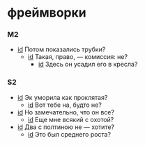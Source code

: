 # фреймворки

### M2

- [id](#c5697c6d-136b-3c39-b45c-ac233ad43adb) Потом показались трубки?
    - [id](#967daa3f-61f8-38a8-a449-501971a10d42) Такая, право, — комиссия: не?
        - [id](#367678e1-9b8b-3534-bd37-e9154f2e5b1c) Здесь он усадил его в кресла?

### S2

- [id](#daa7ea23-448f-3ccb-889d-b214d104f8bf) Эк уморила как проклятая?
    - [id](#e23b0ccd-aeac-36bd-9c84-cff402411a6a) Вот тебе на, будто не?
- [id](#1be6ad93-e96f-3e5f-a542-f865c2dd4fd2) Но замечательно, что он все?
    - [id](#1be43c51-0bba-3231-83f2-0b0baf7b40a6) Еще мне всякий с охотой?
- [id](#2620d483-eac5-31ec-ba36-178b90344917) Два с полтиною не — хотите?
    - [id](#76b6f6a0-43b1-3921-a7f3-954f9c93b2e6) Это был среднего роста?

